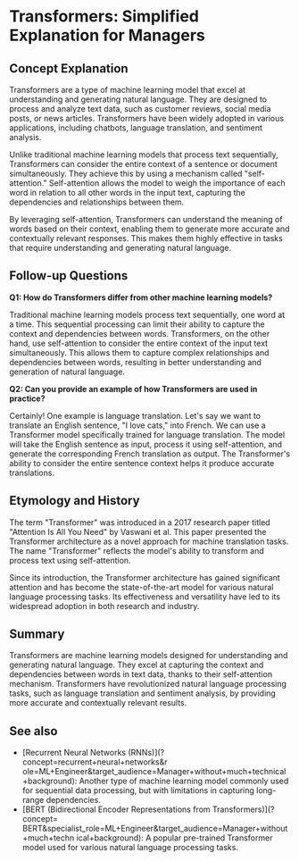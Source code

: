 # Transformers: Simplified Explanation for Managers

## Concept Explanation

Transformers are a type of machine learning model that excel at understanding and generating natural language. They are designed to process and analyze text data, such as customer reviews, social media posts, or news articles. Transformers have been widely adopted in various applications, including chatbots, language translation, and sentiment analysis.

Unlike traditional machine learning models that process text sequentially, Transformers can consider the entire context of a sentence or document simultaneously. They achieve this by using a mechanism called "self-attention." Self-attention allows the model to weigh the importance of each word in relation to all other words in the input text, capturing the dependencies and relationships between them.

By leveraging self-attention, Transformers can understand the meaning of words based on their context, enabling them to generate more accurate and contextually relevant responses. This makes them highly effective in tasks that require understanding and generating natural language.

## Follow-up Questions

**Q1: How do Transformers differ from other machine learning models?**

Traditional machine learning models process text sequentially, one word at a time. This sequential processing can limit their ability to capture the context and dependencies between words. Transformers, on the other hand, use self-attention to consider the entire context of the input text simultaneously. This allows them to capture complex relationships and dependencies between words, resulting in better understanding and generation of natural language.

**Q2: Can you provide an example of how Transformers are used in practice?**

Certainly! One example is language translation. Let's say we want to translate an English sentence, "I love cats," into French. We can use a Transformer model specifically trained for language translation. The model will take the English sentence as input, process it using self-attention, and generate the corresponding French translation as output. The Transformer's ability to consider the entire sentence context helps it produce accurate translations.

## Etymology and History

The term "Transformer" was introduced in a 2017 research paper titled "Attention Is All You Need" by Vaswani et al. This paper presented the Transformer architecture as a novel approach for machine translation tasks. The name "Transformer" reflects the model's ability to transform and process text using self-attention.

Since its introduction, the Transformer architecture has gained significant attention and has become the state-of-the-art model for various natural language processing tasks. Its effectiveness and versatility have led to its widespread adoption in both research and industry.

## Summary

Transformers are machine learning models designed for understanding and generating natural language. They excel at capturing the context and dependencies between words in text data, thanks to their self-attention mechanism. Transformers have revolutionized natural language processing tasks, such as language translation and sentiment analysis, by providing more accurate and contextually relevant results.

## See also

- [Recurrent Neural Networks (RNNs)](?concept=recurrent+neural+networks&r
  ole=ML+Engineer&target_audience=Manager+without+much+technical+background):
  Another type of machine learning model commonly used for sequential data
  processing, but with limitations in capturing long-range dependencies.
- [BERT (Bidirectional Encoder Representations from Transformers)](?concept=
  BERT&specialist_role=ML+Engineer&target_audience=Manager+without+much+techn
  ical+background): A popular pre-trained Transformer model used for various
  natural language processing tasks.